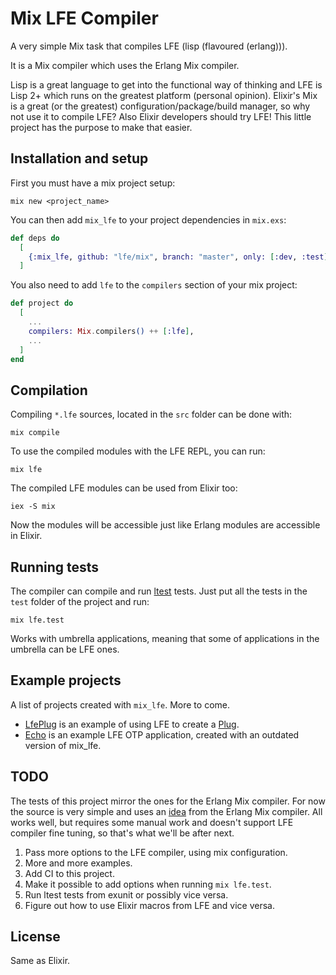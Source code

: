 # Mix LFE Compiler

A very simple Mix task that compiles LFE (lisp (flavoured (erlang))).

It is a Mix compiler which uses the Erlang Mix compiler.

Lisp is a great language to get into the functional way of thinking and LFE is Lisp 2+ which runs on the greatest platform (personal opinion).
Elixir's Mix is a great (or the greatest) configuration/package/build manager, so why not use it to compile LFE?
Also Elixir developers should try LFE! This little project has the purpose to make that easier.

## Installation and setup

First you must have a mix project setup:

```
mix new <project_name>
```

You can then add `mix_lfe` to your project dependencies in `mix.exs`:

```elixir
def deps do
  [
    {:mix_lfe, github: "lfe/mix", branch: "master", only: [:dev, :test], runtime: false}
  ]
```

You also need to add `lfe` to the `compilers` section of your mix project:

```elixir
def project do
  [
    ...
    compilers: Mix.compilers() ++ [:lfe],
    ...
  ]
end
```

## Compilation

Compiling `*.lfe` sources, located in the `src` folder can be done with:

```
mix compile
```

To use the compiled modules with the LFE REPL, you can run:

```
mix lfe
```

The compiled LFE modules can be used from Elixir too:

```
iex -S mix
```

Now the modules will be accessible just like Erlang modules are accessible in Elixir.

## Running tests

The compiler can compile and run [ltest](https://github.com/lfex/ltest) tests.
Just put all the tests in the `test` folder of the project and run:

```
mix lfe.test
```

Works with umbrella applications, meaning that some of applications in the umbrella can be LFE ones.

## Example projects

A list of projects created with `mix_lfe`. More to come.

* [LfePlug](https://github.com/John-Goff/lfe_plug/) is an example of using LFE to create a [Plug](https://hexdocs.pm/plug).
* [Echo](https://github.com/meddle0x53/echo) is an example LFE OTP application, created with an outdated version of mix_lfe.

## TODO

The tests of this project mirror the ones for the Erlang Mix compiler.
For now the source is very simple and uses  an [idea](https://github.com/elixir-lang/elixir/blob/e1c903a5956e4cb9075f0aac00638145788b0da4/lib/mix/lib/mix/compilers/erlang.ex#L20) from the Erlang Mix compiler.
All works well, but requires some manual work and doesn't support LFE compiler fine tuning, so that's what we'll be after next.

1. Pass more options to the LFE compiler, using mix configuration.
2. More and more examples.
3. Add CI to this project.
4. Make it possible to add options when running `mix lfe.test`.
5. Run ltest tests from exunit or possibly vice versa.
6. Figure out how to use Elixir macros from LFE and vice versa.

## License

Same as Elixir.
